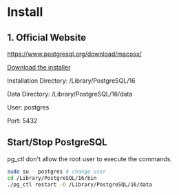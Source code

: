 # Install

## 1. Official Website

https://www.postgresql.org/download/macosx/

[Download the installer](https://www.enterprisedb.com/downloads/postgres-postgresql-downloads)

Installation Directory: /Library/PostgreSQL/16

Data Directory: /Library/PostgreSQL/16/data

User: postgres

Port: 5432

## Start/Stop PostgreSQL

pg_ctl don't allow the root user to execute the commands.

```bash
sudo su - postgres # change user
cd /Library/PostgreSQL/16/bin
./pg_ctl restart -D /Library/PostgreSQL/16/data
```